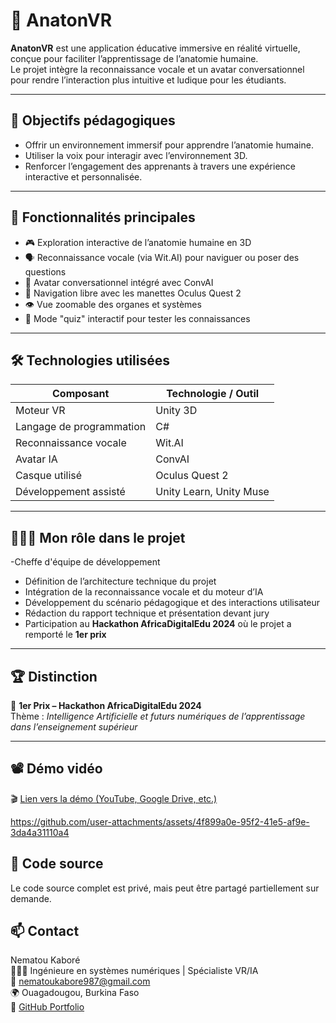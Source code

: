 # 🧠 AnatonVR

**AnatonVR** est une application éducative immersive en réalité virtuelle, conçue pour faciliter l’apprentissage de l’anatomie humaine.  
Le projet intègre la reconnaissance vocale et un avatar conversationnel pour rendre l’interaction plus intuitive et ludique pour les étudiants.

---

## 🎯 Objectifs pédagogiques

- Offrir un environnement immersif pour apprendre l’anatomie humaine.
- Utiliser la voix pour interagir avec l’environnement 3D.
- Renforcer l’engagement des apprenants à travers une expérience interactive et personnalisée.

---

## 🧩 Fonctionnalités principales

- 🎮 Exploration interactive de l’anatomie humaine en 3D
- 🗣️ Reconnaissance vocale (via Wit.AI) pour naviguer ou poser des questions
- 🤖 Avatar conversationnel intégré avec ConvAI
- 🧭 Navigation libre avec les manettes Oculus Quest 2
- 👁️ Vue zoomable des organes et systèmes
- 🧪 Mode "quiz" interactif pour tester les connaissances

---

## 🛠️ Technologies utilisées

| Composant                  | Technologie / Outil          |
|----------------------------|------------------------------|
| Moteur VR                  | Unity 3D                     |
| Langage de programmation   | C#                           |
| Reconnaissance vocale      | Wit.AI                       |
| Avatar IA                  | ConvAI                       |
| Casque utilisé             | Oculus Quest 2               |
| Développement assisté      | Unity Learn, Unity Muse      |


---

## 👩🏽‍💻 Mon rôle dans le projet

-Cheffe d'équipe de développement
- Définition de l’architecture technique du projet
- Intégration de la reconnaissance vocale et du moteur d’IA
- Développement du scénario pédagogique et des interactions utilisateur
- Rédaction du rapport technique et présentation devant jury
- Participation au **Hackathon AfricaDigitalEdu 2024** où le projet a remporté le **1er prix**

---

## 🏆 Distinction

🥇 **1er Prix – Hackathon AfricaDigitalEdu 2024**  
Thème : *Intelligence Artificielle et futurs numériques de l’apprentissage dans l’enseignement supérieur*

---

## 📽️ Démo vidéo

🎬 [Lien vers la démo (YouTube, Google Drive, etc.)](#)


https://github.com/user-attachments/assets/4f899a0e-95f2-41e5-af9e-3da4a31110a4


## 📂 Code source

Le code source complet est privé, mais peut être partagé partiellement sur demande.  


## 📫 Contact

Nematou Kaboré  
👩🏽‍💻 Ingénieure en systèmes numériques | Spécialiste VR/IA  
📧 nematoukabore987@gmail.com  
🌍 Ouagadougou, Burkina Faso  
🔗 [GitHub Portfolio](https://github.com/nemakabore)

